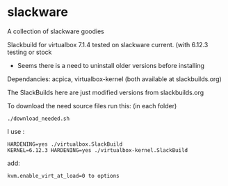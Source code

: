 # slackware
A collection of slackware goodies

Slackbuild for virtualbox 7.1.4
tested on slackware current. (with 6.12.3 testing or stock
 - Seems there is a need to uninstall older versions before installing


Dependancies:  acpica, virtualbox-kernel
(both available at slackbuilds.org)
 

The SlackBuilds here are just modified versions from slackbuilds.org

To download the need source files run this: (in each folder)

```
./download_needed.sh
```

I use :
```
HARDENING=yes ./virtualbox.SlackBuild
KERNEL=6.12.3 HARDENING=yes ./virtualbox-kernel.SlackBuild
```

add:
```
kvm.enable_virt_at_load=0 to options
```
